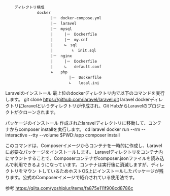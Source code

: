         ディレクトリ構成                　　　　
        　　　     docker            
                        |－　docker-compose.yml             
                        |－　laravel                
                        |－　mysql                  　
                        |　　　|－　Dockerfile                 
                        |　　　|－　my.cnf             
                        |　　　∟　sql                 
                        |　　　　　∟　init.sql                  
                        |－　nginx                  
                        |　　　|－　Dockerfile                　
                        |　　　∟　　default.conf               
                        ∟　　php           
                                |－　Dockerfile            　
                                ∟　　local.ini            
                                
                                
                                

Laravelのインストール
    最上位のdockerディレクトリ内で以下のコマンドを実行します。
    git clone https://github.com/laravel/laravel.git laravel
    dockerディレクトリにlaravelというディレクトリが作成され、Git HubからLaravelのプロジェクトがクローンされます。


パッケージのインストール
    作成されたlaravelディレクトリに移動して、コンテナからcomposer installを実行します。
    cd laravel
    docker run --rm --interactive --tty --volume $PWD:/app composer install

  このコマンドは、Composerイメージからコンテナを一時的に作成し、Laravelに必要なパッケージをインストールします。
  Laravelディレクトリをコンテナ内にマウントすることで、Composerコンテナがcomposer.jsonファイルを読み込んで利用できるようになっています。コンテナは実行後に消滅しますが、ディレクトリをマウン トしているためホストOS上にインストールしたパッケージが残ります。公式のComposerイメージで紹介されている使用法です。
  
  参考
  https://qiita.com/yoshiplur/items/fa875e111f908cd8786c

